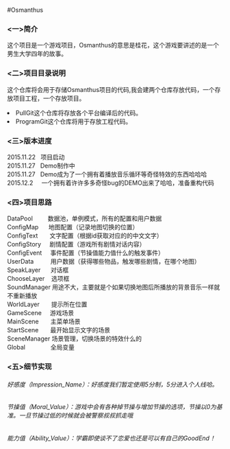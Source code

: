 #Osmanthus

### <一>简介
这个项目是一个游戏项目，Osmanthus的意思是桂花，这个游戏要讲述的是一个男生大学四年的故事。

### <二>项目目录说明
这个仓库将会用于存储Osmanthus项目的代码,我会建两个仓库存放代码，一个存放项目工程，一个存放项目。

<li>PullGit这个仓库将存放各个平台编译后的代码。

<li>ProgramGit这个仓库将用于存放工程代码。

### <三>版本进度
2015.11.22&nbsp;&nbsp;  项目启动</br>
2015.11.27&nbsp;&nbsp;  Demo制作中</br>
2015.11.27&nbsp;&nbsp;  Demo成为了一个拥有着播放音乐循环等奇怪特效的东西哈哈哈</br>
2015.12.2 &nbsp;&nbsp;&nbsp;  一个拥有着许许多多奇怪bug的DEMO出来了哈哈，准备重构代码</br>
### <四>项目思路

DataPool  &nbsp;&nbsp;&nbsp;&nbsp;&nbsp;&nbsp;&nbsp;&nbsp;数据池，单例模式，所有的配置和用户数据</br>
ConfigMap  &nbsp;&nbsp;&nbsp;&nbsp;&nbsp;地图配置（记录地图切换的位置）</br>
ConfigText &nbsp;&nbsp;&nbsp;&nbsp;&nbsp;&nbsp;文字配置（根据id获取对应的的中文文字）</br>
ConfigStory &nbsp;&nbsp;&nbsp;&nbsp;剧情配置（游戏所有剧情对话内容）</br>
ConfigEvent &nbsp;&nbsp;&nbsp;&nbsp;事件配置（节操值能力值什么的触发事件）</br>
UserData  &nbsp;&nbsp;&nbsp;&nbsp;&nbsp;&nbsp;&nbsp;&nbsp;&nbsp;用户数据（获得哪些物品，触发哪些剧情，在哪个地图）</br>
SpeakLayer &nbsp;&nbsp;&nbsp;&nbsp;&nbsp;对话框</br>
ChooseLayer  &nbsp;&nbsp;&nbsp;选项框</br>
SoundManager 用途不大，主要就是个如果切换地图后所播放的背景音乐一样就不重新播放</br>
WorldLayer  &nbsp;&nbsp;&nbsp;&nbsp;&nbsp;&nbsp;提示所在位置</br>
GameScene  &nbsp;&nbsp;&nbsp;&nbsp;游戏场景</br>
MainScene  &nbsp;&nbsp;&nbsp;&nbsp;&nbsp;&nbsp;主菜单场景</br>
StartScene  &nbsp;&nbsp;&nbsp;&nbsp;&nbsp;&nbsp;最开始显示文字的场景</br>
SceneManager  场景管理，切换场景的特效什么的</br>
Global  &nbsp;&nbsp;&nbsp;&nbsp;&nbsp;&nbsp;&nbsp;&nbsp;&nbsp;&nbsp;&nbsp;&nbsp;&nbsp;&nbsp;全局变量</br>
### <五>细节实现
###### 好感度（Impression_Name）：好感度我们暂定使用5分制，5分进入个人线哈。
###### 节操值（Moral_Value）：游戏中会有各种掉节操与增加节操的选项，节操以0为基准。一旦节操过低的时候就会被警察叔叔抓走哦
###### 能力值（Ability_Value）：学霸即使谈不了恋爱也还是可以有自己的GoodEnd！
